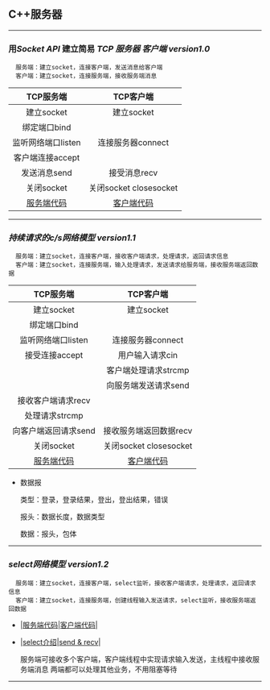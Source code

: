 
## C++服务器

***
### 用***Socket API*** 建立简易 ***TCP 服务器 客户端  version1.0*** 
  ```
    服务端：建立socket，连接客户端，发送消息给客户端
    客户端：建立socket，连接服务端，接收服务端消息
  ```
  | TCP服务端  | TCP客户端 | 
  | :-----:| :----: | 
  | 建立socket | 建立socket | 
| 绑定端口bind |  | 
|监听网络端口listen| 连接服务器connect|
|客户端连接accept||
|发送消息send|接受消息recv|
|关闭socket|关闭socket closesocket|
|[服务端代码](https://github.com/1904240502/c-with-class/blob/project/project/EasyTcpServer/server.cpp)|[客户端代码](https://github.com/1904240502/c-with-class/blob/project/project/EastyTcpclient/client.cpp)|

***
### ***持续请求的c/s网络模型 version1.1*** 

  ```
    服务端：建立socket，连接客户端，接收客户端请求，处理请求，返回请求信息
    客户端：建立socket，连接服务端，输入处理请求，发送请求给服务端，接收服务端返回数据
  ```

| TCP服务端  | TCP客户端 | 
| :-----:| :----: | 
| 建立socket | 建立socket | 
| 绑定端口bind |  | 
|监听网络端口listen|连接服务器connect|
|接受连接accept|用户输入请求cin|
||客户端处理请求strcmp|
||向服务端发送请求send|
|接收客户端请求recv||
|处理请求strcmp||
|向客户端返回请求send|接收服务端返回数据recv|
|关闭socket|关闭socket closesocket|
|[服务端代码](https://github.com/1904240502/c-with-class/blob/project/project/midTcpServer/server.cpp)|[客户端代码](https://github.com/1904240502/c-with-class/blob/project/project/midTcpclient/client.cpp)|


+ 数据报
  
  类型：登录，登录结果，登出，登出结果，错误

  报头：数据长度，数据类型

  数据：报头，包体

***
### ***select网络模型 version1.2*** 

  ```
    服务端：建立socket，连接客户端，select监听，接收客户端请求，处理请求，返回请求信息
    客户端：建立socket，连接服务端，创建线程输入发送请求，select监听，接收服务端返回数据
  ```
  + |[服务端代码](https://github.com/1904240502/c-with-class/blob/project/project/SelectServer/server.cpp)|[客户端代码](https://github.com/1904240502/c-with-class/blob/project/project/SelectClient/client.cpp)|
  + |[select介绍](https://github.com/1904240502/c-with-class/blob/project/project/SelectServer/server.cpp)|[send & recv](https://github.com/1904240502/c-with-class/blob/project/project/SelectClient/client.cpp)|

    服务端可接收多个客户端，客户端线程中实现请求输入发送，主线程中接收服务端消息
    两端都可以处理其他业务，不用阻塞等待
***



